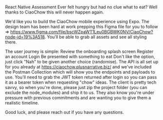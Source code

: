 React Native Assessment
Ever felt hungry but had no clue what to eat? Well thanks to CiaoChow this will never happen again.

We'd like you to build the CiaoChow mobile experience using Expo. The design team has been hard at work prepping this Figma file for you to follow => https://www.figma.com/file/bscWZpaWT1Leu0BGBWK0NV/CiaoChow?node-id=19%3A518. You'll be able to grab all assets and see all styling there.

The user journey is simple:
Review the onboarding splash screen
Register an account
Login
Be presented with something to eat
Don't like the option, just click "Nah" to be given another choice (randomise).
The API is all set up for you already at https://ciaochow.plusnarrative.biz/ and we've included the Postman Collection which will show you the endpoints and payloads to use. You'll need to grab the JWT token returned after login so you can pass it as a bearer token when requesting "chow" ideas.
The client is pretty tech savvy, so when you're done, please just zip the project folder (you can exclude the node_modules) and ship it to us.
They also know you're under pressure with previous commitments and are wanting you to give them a realistic timeline.

Good luck, and please reach out if you have any questions.